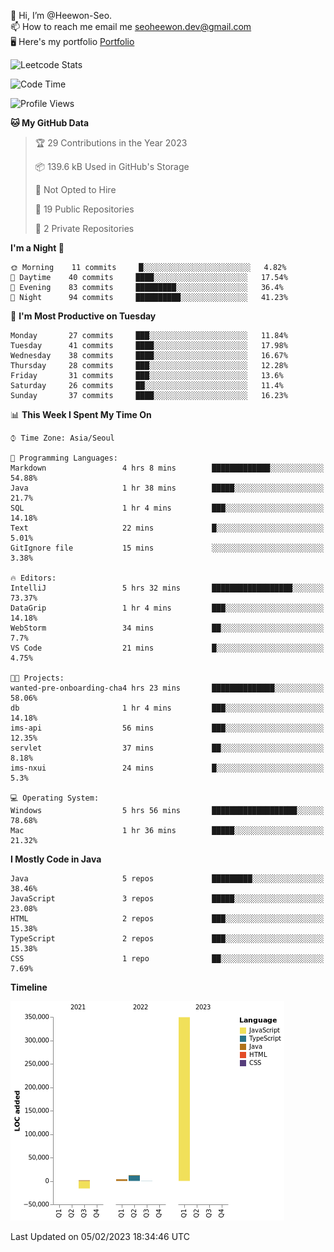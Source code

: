 👋 Hi, I’m @Heewon-Seo.  
📫 How to reach me email me seoheewon.dev@gmail.com   
🖥 Here's my portfolio [Portfolio](https://haileynotes.notion.site/HEEWON-SEO-f98fe97412ee4a6a94fd24fe6832f84c)

![Leetcode Stats](https://leetcode.card.workers.dev/?username=Heewon-Seo)

 <!--START_SECTION:waka-->
![Code Time](http://img.shields.io/badge/Code%20Time-209%20hrs%209%20mins-blue)

![Profile Views](http://img.shields.io/badge/Profile%20Views-3-blue)

**🐱 My GitHub Data** 

> 🏆 29 Contributions in the Year 2023
 > 
> 📦 139.6 kB Used in GitHub's Storage 
 > 
> 🚫 Not Opted to Hire
 > 
> 📜 19 Public Repositories 
 > 
> 🔑 2 Private Repositories  
 > 
**I'm a Night 🦉** 

```text
🌞 Morning    11 commits     █░░░░░░░░░░░░░░░░░░░░░░░░   4.82% 
🌆 Daytime    40 commits     ████░░░░░░░░░░░░░░░░░░░░░   17.54% 
🌃 Evening    83 commits     █████████░░░░░░░░░░░░░░░░   36.4% 
🌙 Night      94 commits     ██████████░░░░░░░░░░░░░░░   41.23%

```
📅 **I'm Most Productive on Tuesday** 

```text
Monday       27 commits     ███░░░░░░░░░░░░░░░░░░░░░░   11.84% 
Tuesday      41 commits     ████░░░░░░░░░░░░░░░░░░░░░   17.98% 
Wednesday    38 commits     ████░░░░░░░░░░░░░░░░░░░░░   16.67% 
Thursday     28 commits     ███░░░░░░░░░░░░░░░░░░░░░░   12.28% 
Friday       31 commits     ███░░░░░░░░░░░░░░░░░░░░░░   13.6% 
Saturday     26 commits     ██░░░░░░░░░░░░░░░░░░░░░░░   11.4% 
Sunday       37 commits     ████░░░░░░░░░░░░░░░░░░░░░   16.23%

```


📊 **This Week I Spent My Time On** 

```text
⌚︎ Time Zone: Asia/Seoul

💬 Programming Languages: 
Markdown                 4 hrs 8 mins        █████████████░░░░░░░░░░░░   54.88% 
Java                     1 hr 38 mins        █████░░░░░░░░░░░░░░░░░░░░   21.7% 
SQL                      1 hr 4 mins         ███░░░░░░░░░░░░░░░░░░░░░░   14.18% 
Text                     22 mins             █░░░░░░░░░░░░░░░░░░░░░░░░   5.01% 
GitIgnore file           15 mins             ░░░░░░░░░░░░░░░░░░░░░░░░░   3.38%

🔥 Editors: 
IntelliJ                 5 hrs 32 mins       ██████████████████░░░░░░░   73.37% 
DataGrip                 1 hr 4 mins         ███░░░░░░░░░░░░░░░░░░░░░░   14.18% 
WebStorm                 34 mins             ██░░░░░░░░░░░░░░░░░░░░░░░   7.7% 
VS Code                  21 mins             █░░░░░░░░░░░░░░░░░░░░░░░░   4.75%

🐱‍💻 Projects: 
wanted-pre-onboarding-cha4 hrs 23 mins       ██████████████░░░░░░░░░░░   58.06% 
db                       1 hr 4 mins         ███░░░░░░░░░░░░░░░░░░░░░░   14.18% 
ims-api                  56 mins             ███░░░░░░░░░░░░░░░░░░░░░░   12.35% 
servlet                  37 mins             ██░░░░░░░░░░░░░░░░░░░░░░░   8.18% 
ims-nxui                 24 mins             █░░░░░░░░░░░░░░░░░░░░░░░░   5.3%

💻 Operating System: 
Windows                  5 hrs 56 mins       ███████████████████░░░░░░   78.68% 
Mac                      1 hr 36 mins        █████░░░░░░░░░░░░░░░░░░░░   21.32%

```

**I Mostly Code in Java** 

```text
Java                     5 repos             █████████░░░░░░░░░░░░░░░░   38.46% 
JavaScript               3 repos             █████░░░░░░░░░░░░░░░░░░░░   23.08% 
HTML                     2 repos             ███░░░░░░░░░░░░░░░░░░░░░░   15.38% 
TypeScript               2 repos             ███░░░░░░░░░░░░░░░░░░░░░░   15.38% 
CSS                      1 repo              ██░░░░░░░░░░░░░░░░░░░░░░░   7.69%

```


**Timeline**

![Chart not found](https://raw.githubusercontent.com/Heewon-Seo/Heewon-Seo/main/charts/bar_graph.png) 


 Last Updated on 05/02/2023 18:34:46 UTC
<!--END_SECTION:waka-->

